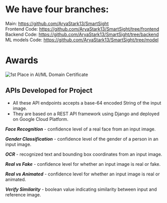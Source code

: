

# We have four branches:
Main: https://github.com/AryaStark13/SmartSight
<br />Frontend Code: https://github.com/AryaStark13/SmartSight/tree/frontend
<br />Backend Code: https://github.com/AryaStark13/SmartSight/tree/backend
<br />ML models Code: https://github.com/AryaStark13/SmartSight/tree/model

# Awards
![1st Place in AI/ML Domain Certificate](https://lh3.googleusercontent.com/fife/APg5EOYs9V8UzKENdi49urPZ_aRjB2KHtX5Clcw1KOLcpZ33X1O2C8l5z32EVGSUc7a_7G0jV2FUWZWZrenLxpO0ZeONIprSE44EOKhBbl8IMFLOaE0NmDm9ScX9YeMDwjGgRVGvDzMbmdZjAR-jq80Gpf7GYPSYbaIuHXROzSeS5i99ZwYaiITC1AWVbZ3xcrhw9p96MYjc3mNP-Yq3JvPMQ5KzbDLlyjLK99WsnKxuRrUNRDQeMpXlx9Na4IqW87zAyxV_WYRD1o2oEKP0EvlxGkfOjSzknc9tkL8nKHBIvRdM6C-ZpUEZzWn1Lt2JICdMLk_8qMLiU1hpMeMBBsUOlfb448Cu3FpWiWKuD2MVk57oFu92o9ati_p4ylfT1HXmAhmFX-q-1XZMyrhTELF3UhjMMEZVF_EiQW72iEM_nYpIk8SGcUBo3BsaBbbXse4cSHzU3t2R41Hs8Jksz6pxNtX9NXWKbjTCezeX6P0eHD4y1lJrxsRRiugLiXCZkRrxWfbTec-J_1oL6mbqme4mT5cbjsaT7Z5yv816ELf1cc0IS9mkcKBMNQjXLQxHZAWdeUnYoaXZifAd8xtkhZPbVv5zMU61nxKJkQnPeaE6ImCKEVo8tMcIhqPK1npbqPCLuoS_vdLlSnV0bi77AJ-fmrBMpbLqk_7lrwtIioA94yeND3YQ0gGg-_8AdI01uBBflk2gNGf_ao1-eu1jDuAwMI24L_pqRqNguMqxa-CZeLSZoyxZBZ6QBOK5XFXnQYw9vuspwfBy6_JGlhx7vXwHVwE60ygapJnSRXCf7usbwI-_7PPJzYY7q_s9pxNlBxN4hkpAfLmCFS5TJ6hDNeJJnxV1E_15xfCh58rlXPeQqQR4MWzwvOyF8-K8UnZDAiqbBRv-wshLIyZ37YV521UkhmKH7fUeUv7UOWzx5eI78jXNMbrGwsEbVuP_ge6nr8GoETXJLqaumlXxGPwZPO_5KHEo3qLyNj2WAwut4etV6aIu_jdXfaps9lFP3gSbGmYruYw-L-VCnYWEBlMUwZRSXheuGqnZBMp79WtxtMdiS43PhX5HS8WwFfBXUlG6_uYLORi0k9pNQWJOZ6Kg4ZGjXX4VIWe8bK9SWeXrALiFdRewpTn7-99lcn9Qzv5cI5yhaqEDRy6t_buSFvdBXrxrMvGqAjuwESHJBNyT2DAyWcc0ZUpuvQK74JZshftD_e3rBmmu7dgQuVfhJKvW9XVevFNqIJijtwQatxwz_3mXr3e2uWAR8Z1Flqi2Jlrq7n1oDNdQ7-N89kWqhNcFAWAc1iaae6IFglzgSbL7EU_UD8JsW6T1kmplVIDxdxXEpnTrxaarup_ExXjqZH48GctG06gHHsmAco6l_ggtHB4Ywg3EENy3C1U9ZzEEGDTmwE994JrZOBxDvUNfxc-KGJlF3ePnG5EceDJ6oxjaOZCJHdtYq2auIOFtSABiFi38aoCME9L5HlxtO1VJREopM9egTWNh343yYZuqwy8jjLA8n0NnqRsq3ndjxfHA1J-mrd53RWrNGTkqVhHHj5WMc0BfDsaVVgm1H5Ta0s2hO0Zd_4IBhy6J9bCfvy6nCTv8F2tHW9RU_ZiuJitliNEf6gM-M2231brNdxl33xzvDRN2OH5yBNIeULa9FuFvumNQnkhgaKOwHmIrMRSDYZL8D7bKzdrfNlIYyt3kPh9uTRaA9BzxKqMl=w1920-h932)

## <b>APIs Developed for Project</b>

* All these API endpoints accepts a base-64 encoded String of the input image.
* They are based on a REST API framework using Django and deployed on Google Cloud Platform.

***Face Recognition*** - confidence level of a real face from an input image.

***Gender Classification*** - confidence level of the gender of a person in an input image.

***OCR*** - recognized text and bounding box coordinates from an input image.

***Real vs Fake*** - confidence level for whether an input image is real or fake.

***Real vs Animated*** - confidence level for whether an input image is real or animated.

***Verify Similarity*** - boolean value indicating similarity between input and reference image.
